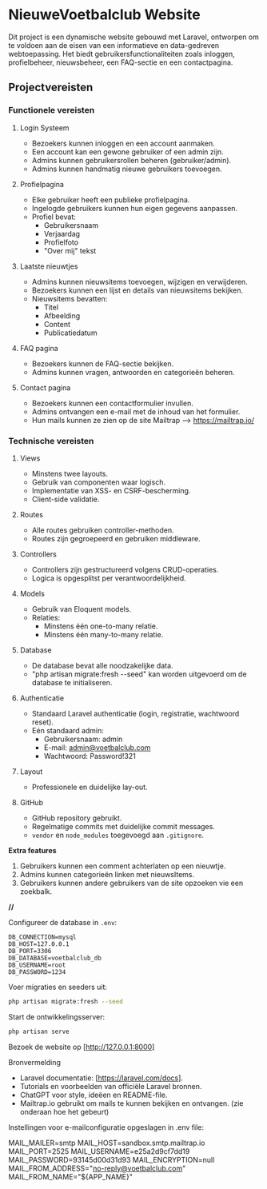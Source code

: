 # NieuweVoetbalclub Website

Dit project is een dynamische website gebouwd met Laravel, ontworpen om te voldoen aan de eisen van een informatieve en data-gedreven webtoepassing. Het biedt gebruikersfunctionaliteiten zoals inloggen, profielbeheer, nieuwsbeheer, een FAQ-sectie en een contactpagina.

## Projectvereisten

### Functionele vereisten

1. Login Systeem
   - Bezoekers kunnen inloggen en een account aanmaken.
   - Een account kan een gewone gebruiker of een admin zijn.
   - Admins kunnen gebruikersrollen beheren (gebruiker/admin).
   - Admins kunnen handmatig nieuwe gebruikers toevoegen.

2. Profielpagina
   - Elke gebruiker heeft een publieke profielpagina.
   - Ingelogde gebruikers kunnen hun eigen gegevens aanpassen.
   - Profiel bevat:
     - Gebruikersnaam
     - Verjaardag
     - Profielfoto
     - "Over mij" tekst

3. Laatste nieuwtjes
   - Admins kunnen nieuwsitems toevoegen, wijzigen en verwijderen.
   - Bezoekers kunnen een lijst en details van nieuwsitems bekijken.
   - Nieuwsitems bevatten:
     - Titel
     - Afbeelding
     - Content
     - Publicatiedatum

4. FAQ pagina
   - Bezoekers kunnen de FAQ-sectie bekijken.
   - Admins kunnen vragen, antwoorden en categorieën beheren.

5. Contact pagina
   - Bezoekers kunnen een contactformulier invullen.
   - Admins ontvangen een e-mail met de inhoud van het formulier.
   - Hun mails kunnen ze zien op de site Mailtrap --> https://mailtrap.io/


### Technische vereisten

1. Views
   - Minstens twee layouts.
   - Gebruik van componenten waar logisch.
   - Implementatie van XSS- en CSRF-bescherming.
   - Client-side validatie.

2. Routes
   - Alle routes gebruiken controller-methoden.
   - Routes zijn gegroepeerd en gebruiken middleware.

3. Controllers
   - Controllers zijn gestructureerd volgens CRUD-operaties.
   - Logica is opgesplitst per verantwoordelijkheid.

4. Models
   - Gebruik van Eloquent models.
   - Relaties:
     - Minstens één one-to-many relatie.
     - Minstens één many-to-many relatie.

5. Database
   - De database bevat alle noodzakelijke data.
   - "php artisan migrate:fresh --seed" kan worden uitgevoerd om de database te initialiseren.

6. Authenticatie
   - Standaard Laravel authenticatie (login, registratie, wachtwoord reset).
   - Eén standaard admin:
     - Gebruikersnaam: admin
     - E-mail: admin@voetbalclub.com
     - Wachtwoord: Password!321

7. Layout
   - Professionele en duidelijke lay-out.

8. GitHub
   - GitHub repository gebruikt.
   - Regelmatige commits met duidelijke commit messages.
   - `vendor` en `node_modules` toegevoegd aan `.gitignore`.

**Extra features**

1. Gebruikers kunnen een comment achterlaten op een nieuwtje.
2. Admins kunnen categorieën linken met nieuwsItems.
3. Gebruikers kunnen andere gebruikers van de site opzoeken vie een zoekbalk.

**//**


Configureer de database in `.env`:
   ```env
   DB_CONNECTION=mysql
   DB_HOST=127.0.0.1
   DB_PORT=3306
   DB_DATABASE=voetbalclub_db
   DB_USERNAME=root
   DB_PASSWORD=1234
   ```

Voer migraties en seeders uit:
   ```bash
   php artisan migrate:fresh --seed
   ```

Start de ontwikkelingsserver:
   ```bash
   php artisan serve
   ```

Bezoek de website op [http://127.0.0.1:8000]

Bronvermelding
- Laravel documentatie: [https://laravel.com/docs].
- Tutorials en voorbeelden van officiële Laravel bronnen.
- ChatGPT voor style, ideëen en README-file.
- Mailtrap.io gebruikt om mails te kunnen bekijken en ontvangen. (zie onderaan hoe het gebeurt)


Instellingen voor e-mailconfiguratie opgeslagen in .env file:

MAIL_MAILER=smtp
MAIL_HOST=sandbox.smtp.mailtrap.io
MAIL_PORT=2525
MAIL_USERNAME=e25a2d9cf7dd19
MAIL_PASSWORD=93145d00d31d93
MAIL_ENCRYPTION=null
MAIL_FROM_ADDRESS="no-reply@voetbalclub.com"
MAIL_FROM_NAME="${APP_NAME}"
